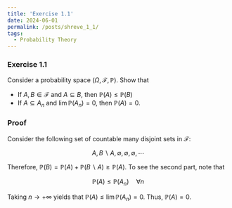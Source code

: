 ```yaml
---
title: 'Exercise 1.1'
date: 2024-06-01
permalink: /posts/shreve_1_1/
tags:
  - Probability Theory
---
```


### Exercise 1.1

Consider a probability space $(\Omega,\mathcal{F},\mathbb{P})$. Show that 

  - If $A,B \in \mathcal{F}$ and $A\subseteq B$, then $\mathbb{P}(A)\leq \mathbb{P}(B)$
  - If $A\subseteq A_n$ and $\lim \mathbb{P}(A_n)=0$, then $\mathbb{P}(A)=0$.

### Proof

Consider the following set of countable many disjoint sets in $\mathcal{F}$:


$$A, B\backslash A, \emptyset, \emptyset, \emptyset,\cdots$$

Therefore, $\mathbb{P}(B) = \mathbb{P}(A)+\mathbb{P}(B\backslash A) \geq \mathbb{P}(A)$. To see the second part, note that 

$$\mathbb{P}(A) \leq \mathbb{P}(A_n) \quad \forall n$$

Taking $n\to +\infty$ yields that $\mathbb{P}(A) \leq  \lim \mathbb{P}(A_n)=0$. Thus, $\mathbb{P}(A)=0$.
